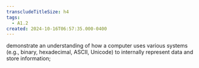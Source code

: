 ```yaml
---
transcludeTitleSize: h4
tags:
  - A1.2
created: 2024-10-16T06:57:35.000-0400
---
```

demonstrate an understanding of how a computer uses various systems (e.g., binary, hexadecimal, ASCII, Unicode) to internally represent data and store information;